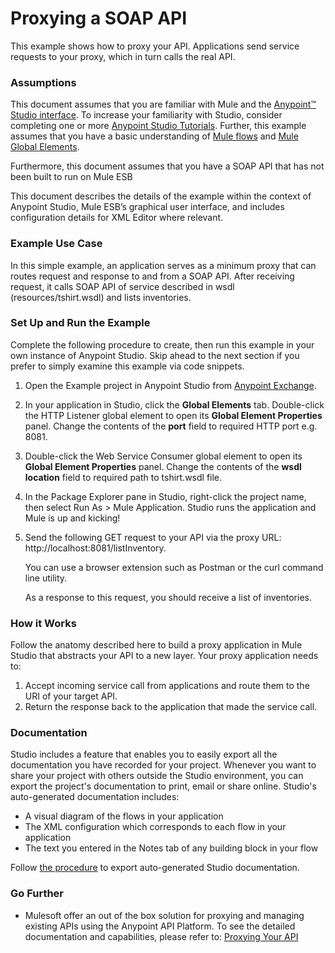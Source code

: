 # Proxying a SOAP API #

This example shows how to proxy your API. Applications send service requests to your proxy, which in turn calls the real API.

### Assumptions ###

This document assumes that you are familiar with Mule and the [Anypoint™ Studio interface](http://www.mulesoft.org/documentation/display/current/Anypoint+Studio+Essentials). To increase your familiarity with Studio, consider completing one or more [Anypoint Studio Tutorials](http://www.mulesoft.org/documentation/display/current/Basic+Studio+Tutorial). Further, this example assumes that you have a basic understanding of [Mule flows](http://www.mulesoft.org/documentation/display/current/Mule+Application+Architecture) and [Mule Global Elements](http://www.mulesoft.org/documentation/display/current/Global+Elements).

Furthermore, this document assumes that you have a SOAP API that has not been built to run on Mule ESB

This document describes the details of the example within the context of Anypoint Studio, Mule ESB’s graphical user interface, and includes configuration details for XML Editor where relevant.

### Example Use Case ###

In this simple example, an application serves as a minimum proxy that can routes request and response to and from a SOAP API. After receiving request, it calls SOAP API of service described in wsdl (resources/tshirt.wsdl) and lists inventories.

### Set Up and Run the Example ###

Complete the following procedure to create, then run this example in your own instance of Anypoint Studio. Skip ahead to the next section if you prefer to simply examine this example via code snippets.

1. Open the Example project in Anypoint Studio from [Anypoint Exchange](http://www.mulesoft.org/documentation/display/current/Anypoint+Exchange).
2. In your application in Studio, click the **Global Elements** tab. Double-click the HTTP Listener global element to open its **Global Element Properties** panel. Change the contents of the **port** field to required HTTP port e.g. 8081. 
3. Double-click the Web Service Consumer global element to open its **Global Element Properties** panel. Change the contents of the **wsdl location** field to required path to tshirt.wsdl file.
4. In the Package Explorer pane in Studio, right-click the project name, then select Run As > Mule Application. Studio runs the application and Mule is up and kicking!
5. Send the following GET request to your API via the proxy URL: http://localhost:8081/listInventory.

	You can use a browser extension such as Postman or the curl command line utility.

	As a response to this request, you should receive a list of inventories.

### How it Works ###

Follow the anatomy described here to build a proxy application in Mule Studio that abstracts your API to a new layer. Your proxy application needs to:

1. Accept incoming service call from applications and route them to the URI of your target API.
2. Return the response back to the application that made the service call.

### Documentation ###

Studio includes a feature that enables you to easily export all the documentation you have recorded for your project. Whenever you want to share your project with others outside the Studio environment, you can export the project's documentation to print, email or share online. Studio's auto-generated documentation includes:

- A visual diagram of the flows in your application
- The XML configuration which corresponds to each flow in your application
- The text you entered in the Notes tab of any building block in your flow

Follow [the procedure](http://www.mulesoft.org/documentation/display/current/Importing+and+Exporting+in+Studio#ImportingandExportinginStudio-ExportingStudioDocumentation) to export auto-generated Studio documentation.

### Go Further

- Mulesoft offer an out of the box solution for proxying and managing existing APIs using the Anypoint API Platform. To see the detailed documentation and capabilities, please refer to: [Proxying Your API](http://www.mulesoft.org/documentation/display/current/Proxying+Your+API)
